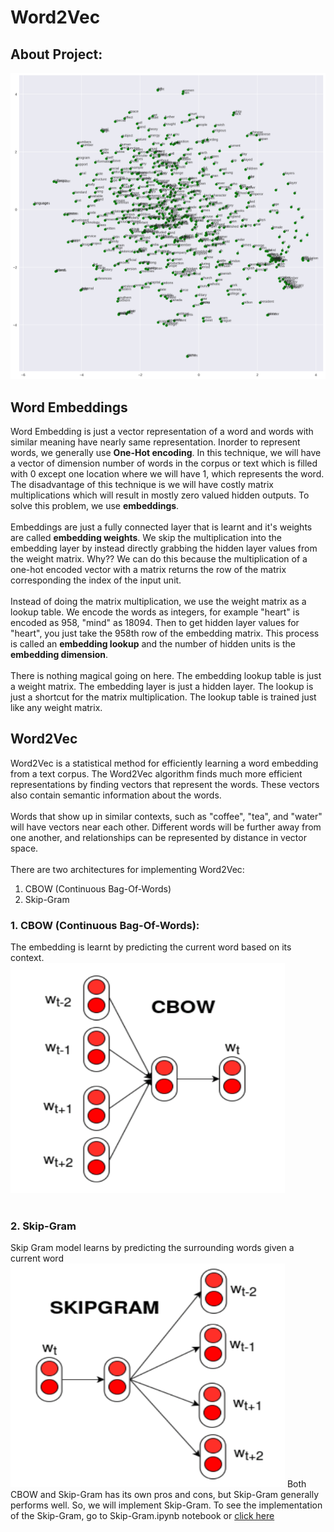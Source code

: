 <h1>Word2Vec</h1>
<h2>About Project:</h2>
<p>
  <img src='https://github.com/SurajChinna/Word2Vec/blob/master/assets/image1.png' />
</p>
  <h2>Word Embeddings</h2>
  <p>
    Word Embedding is just a vector representation of a word and words with similar meaning have nearly same representation. 
    Inorder to represent words, we generally use <b>One-Hot encoding</b>. In this technique, we will have a vector of dimension number 
    of words in the corpus or text which is filled with 0 except one location where we will have 1, which represents the word. 
    The disadvantage of this technique is we will have costly matrix multiplications which will result in mostly zero 
    valued hidden outputs. To solve this problem, we use <b>embeddings</b>.
    <br /><br />
    Embeddings are just a fully connected layer that is learnt and it's weights are called <b>embedding weights</b>. We skip the 
    multiplication into the embedding layer by instead directly grabbing the hidden layer values from the weight matrix. Why?? 
    We can do this because the multiplication of a one-hot encoded vector with a matrix returns the row of the matrix corresponding
    the index of the input unit.
    <br /><br />
    Instead of doing the matrix multiplication, we use the weight matrix as a lookup table. We encode the words as integers, 
    for example "heart" is encoded as 958, "mind" as 18094. Then to get hidden layer values for "heart", you just take the 958th 
    row of the embedding matrix. This process is called an <b>embedding lookup</b> and the number of hidden units is the 
    <b>embedding dimension</b>.
    <br /><br />
    There is nothing magical going on here. The embedding lookup table is just a weight matrix. The embedding layer is just a 
    hidden layer. The lookup is just a shortcut for the matrix multiplication. The lookup table is trained just like any weight matrix.
  </p>
  <h2>Word2Vec</h2>
  <p>
    Word2Vec is a statistical method for efficiently learning a word embedding from a text corpus. The Word2Vec algorithm finds much more 
    efficient representations by finding vectors that represent the words. These vectors also contain semantic information about the words.
    <br /><br />
    Words that show up in similar contexts, such as "coffee", "tea", and "water" will have vectors near each other. Different words 
    will be further away from one another, and relationships can be represented by distance in vector space.
    <br /><br />
    There are two architectures for implementing Word2Vec:
    <ol>
      <li>CBOW (Continuous Bag-Of-Words)</li>
      <li>Skip-Gram</li>
    </ol>
  </p>
    <h3>1. CBOW (Continuous Bag-Of-Words):</h3>
    <p>
    The embedding is learnt by predicting the current word based on its context.
    <br />
    <img src="https://github.com/SurajChinna/Word2Vec/blob/master/assets/image2.png">
    <br /><br />
    <h3>2. Skip-Gram</h3>
    Skip Gram model learns by predicting the surrounding words given a current word
    <br />
    <img src="https://github.com/SurajChinna/Word2Vec/blob/master/assets/image3.png">
    Both CBOW and Skip-Gram has its own pros and cons, but Skip-Gram generally performs well. So, we will implement Skip-Gram.
    To see the implementation of the Skip-Gram, go to Skip-Gram.ipynb notebook or 
    <a href="https://github.com/SurajChinna/Word2Vec/blob/master/Skip%20Gram.ipynb">click here</a> 
    </p>
  
